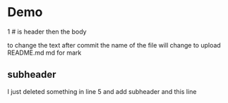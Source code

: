# Demo

1 # is header then the body

to change the text after commit the name of the file will change to upload README.md md for mark

## subheader

I just deleted something in line 5 and add subheader and this line
